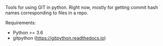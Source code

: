 Tools for using GIT in python. Right now, mostly for getting commit hash names corresponding to files in a repo.

Requirements:
- Python >= 3.6
- gitpython (https://gitpython.readthedocs.io)